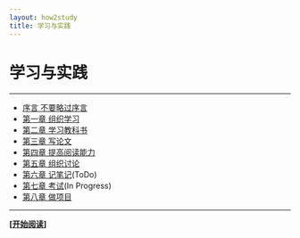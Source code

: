```yaml
---
layout: how2study
title: 学习与实践
---
```


# 学习与实践

<h4 id="top"></h4>

***

*   [序言 不要略过序言][ref00]
*   [第一章 组织学习][ref01]
*   [第二章 学习教科书][ref02]
*   [第三章 写论文][ref03]
*   [第四章 提高阅读能力][ref04]
*   [第五章 组织讨论][ref05]
*   [第六章 记笔记][ref06](ToDo)
*   [第七章 考试][ref07](In Progress)
*   [第八章 做项目][ref08]

***

**[[开始阅读][ref00]]**

[ref00]: how2study_0.html '序言'
[ref01]: how2study_1.html '第一章 组织学习'
[ref02]: how2study_2.html '第二章 学习教科书'
[ref03]: how2study_3.html '第三章 写论文'
[ref04]: how2study_4.html '第四章 提高阅读能力'
[ref05]: how2study_5.html '第五章 组织讨论'
[ref06]: how2study_6.html '第六章 记笔记'
[ref07]: how2study_7.html '第七章 考试'
[ref08]: how2study_8.html '第八章 做项目'

